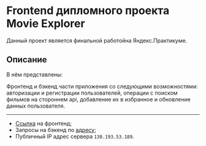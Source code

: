 # Frontend дипломного проекта Movie Explorer
Данный проект является финальной работойна Яндекс.Практикуме.

## Описание

В нём представлены:

Фронтенд и бэкенд части приложения со следующими возможностями: авторизации и регистрации пользователей, операции с поиском фильмов на стороннем api, добавление их в избранное и обновление данных пользователя.

---

* [Ссылка](https://linkova.mesto.front.nomoredomains.xyz) на фронтенд;
* Запросы на бэкенд по [адресу](linkova.mesto.back.nomoredomains.xyz);
* Публичный IP адрес сервера `130.193.53.189`.

